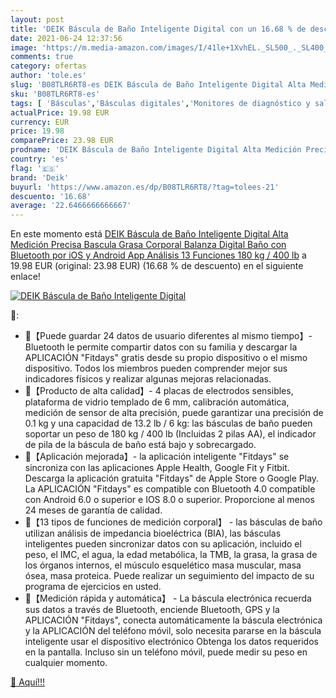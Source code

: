 ```yaml
---
layout: post
title: 'DEIK Báscula de Baño Inteligente Digital con un 16.68 % de descuento'
date: 2021-06-24 12:37:56
image: 'https://m.media-amazon.com/images/I/41le+1XvhEL._SL500_._SL400_.jpg'
comments: true
category: ofertas
author: 'tole.es'
slug: 'B08TLR6RT8-es DEIK Báscula de Baño Inteligente Digital Alta Medición...'
sku: 'B08TLR6RT8-es'
tags: [ 'Básculas','Básculas digitales','Monitores de diagnóstico y salud','Salud y cuidado personal','Suministros y equipamiento médico','android','deik', ]
actualPrice: 19.98 EUR
currency: EUR
price: 19.98
comparePrice: 23.98 EUR
prodname: 'DEIK Báscula de Baño Inteligente Digital Alta Medición Precisa  Bascula Grasa Corporal  Balanza Digital Baño con Bluetooth por iOS y Android App  Análisis 13 Funciones  180 kg / 400 lb'
country: 'es'
flag: '🇪🇸'
brand: 'Deik'
buyurl: 'https://www.amazon.es/dp/B08TLR6RT8/?tag=tolees-21'
descuento: '16.68'
average: '22.6466666666667'
---
```


En este momento está [DEIK Báscula de Baño Inteligente Digital Alta Medición Precisa  Bascula Grasa Corporal  Balanza Digital Baño con Bluetooth por iOS y Android App  Análisis 13 Funciones  180 kg / 400 lb](https://www.amazon.es/dp/B08TLR6RT8/?tag=tolees-21) a 19.98 EUR (original: 23.98 EUR) (16.68 %  de descuento) en el siguiente enlace!

[![DEIK Báscula de Baño Inteligente Digital](https://m.media-amazon.com/images/I/41le+1XvhEL._SL500_._SL400_.jpg)](https://www.amazon.es/dp/B08TLR6RT8/?tag=tolees-21)

🔎:

- 🏃【Puede guardar 24 datos de usuario diferentes al mismo tiempo】- Bluetooth le permite compartir datos con su familia y descargar la APLICACIÓN "Fitdays" gratis desde su propio dispositivo o el mismo dispositivo. Todos los miembros pueden comprender mejor sus indicadores físicos y realizar algunas mejoras relacionadas.
- 🏃【Producto de alta calidad】- 4 placas de electrodos sensibles, plataforma de vidrio templado de 6 mm, calibración automática, medición de sensor de alta precisión, puede garantizar una precisión de 0.1 kg y una capacidad de 13.2 lb / 6 kg: las básculas de baño pueden soportar un peso de 180 kg / 400 lb (Incluidas 2 pilas AA), el indicador de pila de la báscula de baño está bajo y sobrecargado.
- 🏃【Aplicación mejorada】- la aplicación inteligente "Fitdays" se sincroniza con las aplicaciones Apple Health, Google Fit y Fitbit. Descarga la aplicación gratuita "Fitdays" de Apple Store o Google Play. La APLICACIÓN "Fitdays" es compatible con Bluetooth 4.0 compatible con Android 6.0 o superior e IOS 8.0 o superior. Proporcione al menos 24 meses de garantía de calidad.
- 🏃【13 tipos de funciones de medición corporal】 - las básculas de baño utilizan análisis de impedancia bioeléctrica (BIA), las básculas inteligentes pueden sincronizar datos con su aplicación, incluido el peso, el IMC, el agua, la edad metabólica, la TMB, la grasa, la grasa de los órganos internos, el músculo esquelético masa muscular, masa ósea, masa proteica. Puede realizar un seguimiento del impacto de su programa de ejercicios en usted.
- 🏃【Medición rápida y automática】 - La báscula electrónica recuerda sus datos a través de Bluetooth, enciende Bluetooth, GPS y la APLICACIÓN "Fitdays", conecta automáticamente la báscula electrónica y la APLICACIÓN del teléfono móvil, solo necesita pararse en la báscula inteligente usar el dispositivo electrónico Obtenga los datos requeridos en la pantalla. Incluso sin un teléfono móvil, puede medir su peso en cualquier momento.

[🛒 Aquí!!!](https://www.amazon.es/dp/B08TLR6RT8/?tag=tolees-21)
